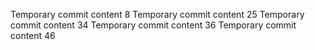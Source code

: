 Temporary commit content 8
Temporary commit content 25
Temporary commit content 34
Temporary commit content 36
Temporary commit content 46
